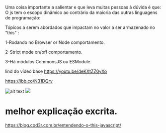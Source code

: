 Uma coisa importante a salientar e que leva muitas pessoas à dúvida
é que: O js tem o escopo dinâmico ao contrário da maioria das outras
linguagens de programação:

Tópicos a serem abordados que impactam no valor a ser armazenado no "this" :

1-Rodando no Browser or Node comportamento.

2-Strict mode on/off comportamento.

3-Há módulos:CommonsJS ou ESModule.

lind do vídeo base https://youtu.be/deKXtZZ0yXo


https://ibb.co/N31DQrv

![alt text](https://ibb.co/N31DQrv)
<img src=https://ibb.co/N31DQrv></img>

# melhor explicação excrita.
https://blog.cod3r.com.br/entendendo-o-this-javascript/
